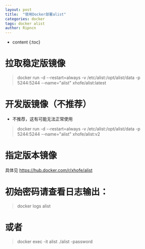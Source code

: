 ```yaml
---
layout: post
title:  "使用Docker部署alist"
categories: docker
tags: docker alist
author: Ripncn
---
```


* content
{:toc}

# 拉取稳定版镜像
>docker run -d --restart=always -v /etc/alist:/opt/alist/data -p 5244:5244 --name="alist" xhofe/alist:latest

# 开发版镜像（不推荐）
* 不推荐，这有可能无法正常使用
>docker run -d --restart=always -v /etc/alist:/opt/alist/data -p 5244:5244 --name="alist" xhofe/alist:v2

# 指定版本镜像
具体见 <https://hub.docker.com/r/xhofe/alist>

# 初始密码请查看日志输出：
>docker logs alist
# 或者
>docker exec -it alist ./alist -password
